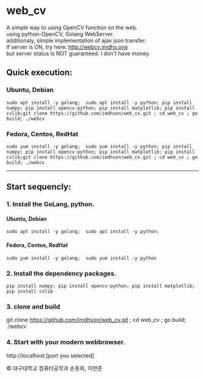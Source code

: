 # web_cv
A simple way to using OpenCV function on the web.<br>
using python-OpenCV, Golang WebServer.<br>
additionaly, simple implementation of ajax json transfer.
<br>
If server is ON, try here: http://webcv.imdhs.one
<br> but server status is NOT guaranteed. I don't have money.
## Quick execution:
### Ubuntu, Debian

    sudo apt install -y golang;  sudo apt install -y python; pip install numpy; pip install opencv-python; pip install matplotlib; pip install cvlib;git clone https://github.com/imdhson/web_cv.git ; cd web_cv ; go build; ./webcv
 
### Fedora, Centos, RedHat
    
    sudo yum install -y golang;  sudo yum install -y python; pip install numpy; pip install opencv-python; pip install matplotlib; pip install cvlib;git clone https://github.com/imdhson/web_cv.git ; cd web_cv ; go build; ./webcv
    
----

## Start sequencly:

### 1. Install the GoLang, python.

#### Ubuntu, Debian

    sudo apt install -y golang;  sudo apt install -y python;
  
#### Fedora, Centos, RedHat

    sudo yum install -y golang;  sudo yum install -y python
  
### 2. Install the dependency packages.

    pip install numpy; pip install opencv-python; pip install matplotlib; pip install cvlib
  
### 3. clone and build
  git clone https://github.com/imdhson/web_cv.git ; cd web_cv ; go build; ./webcv
### 4. Start with your modern webbrowser.
http://localhost:[port you selected]

&copy; 대구대학교 컴퓨터공학과 손동휘, 이현준

